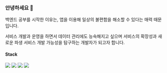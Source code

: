 ### 안녕하세요 👋

백엔드 공부를 시작한 이유는, 앱을 이용해 일상의 불편함을 해소할 수 있다는 매력 때문입니다.


서비스 개발과 운영을 하면서 데이터 관리에도 능숙해지고 싶으며
서비스의 확장성과 새로운 파생 서비스 개발 가능성을 탐구하는 개발자가 되고자 합니다.


#### Stack
<img src="https://img.shields.io/badge/JavaScript-F7DF1E?style=flat-square&logo=JavaScript&logoColor=white"/> <img src="https://img.shields.io/badge/TypeScript-3178C6?style=flat-square&logo=typescript&logoColor=white"/>
<img src="https://img.shields.io/badge/Node.js-339933?style=flat-square&logo=Node.js&logoColor=white"/>
<img src="https://img.shields.io/badge/MySQL-4479A1?style=flat-square&logo=MySQL&logoColor=white"/>
<!--
**JW0203/JW0203** is a ✨ _special_ ✨ repository because its `README.md` (this file) appears on your GitHub profile.

Here are some ideas to get you started:

- 🔭 I’m currently working on ...
- 🌱 I’m currently learning ...
- 👯 I’m looking to collaborate on ...
- 🤔 I’m looking for help with ...
- 💬 Ask me about ...
- 📫 How to reach me: ...
- 😄 Pronouns: ...
- ⚡ Fun fact: ...
-->
